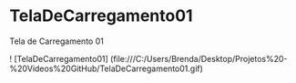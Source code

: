 # TelaDeCarregamento01
Tela de Carregamento 01

 ! [TelaDeCarregamento01] (file:///C:/Users/Brenda/Desktop/Projetos%20-%20Videos%20GitHub/TelaDeCarregamento01.gif)

